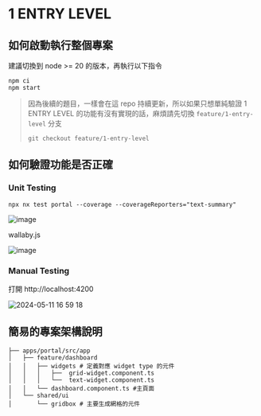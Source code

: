 # 1 ENTRY LEVEL

## 如何啟動執行整個專案

建議切換到 node >= 20 的版本，再執行以下指令

```
npm ci
npm start
```

> 因為後續的題目，一樣會在這 repo 持續更新，所以如果只想單純驗證 1 ENTRY LEVEL 的功能有沒有實現的話，麻煩請先切換 `feature/1-entry-level` 分支
>
> ```
> git checkout feature/1-entry-level
> ```

## 如何驗證功能是否正確

### Unit Testing

```
npx nx test portal --coverage --coverageReporters="text-summary"
```

![image](https://github.com/SHANG-TING/TSMC-DAPD2-03-Interview-Project/assets/12579766/33c1de5a-2c64-4769-8a87-ac9458ae3abe)

wallaby.js

![image](https://github.com/SHANG-TING/TSMC-DAPD2-03-Interview-Project/assets/12579766/e87e12a3-86d0-425c-a216-6e6ac49e1509)

### Manual Testing

打開 http://localhost:4200

![2024-05-11 16 59 18](https://github.com/SHANG-TING/TSMC-DAPD2-03-Interview-Project/assets/12579766/3e078fb3-5721-4b63-9a79-ed780f8b8075)

## 簡易的專案架構說明

```
├── apps/portal/src/app
│   ├── feature/dashboard
│   │   ├── widgets # 定義對應 widget type 的元件
│   │   │   ├──  grid-widget.component.ts
│   │   │   └──  text-widget.component.ts
│   │   └── dashboard.component.ts #主頁面
│   └── shared/ui
│       └── gridbox # 主要生成網格的元件
```
